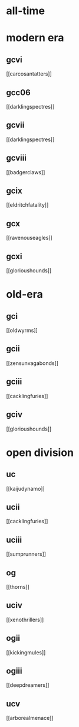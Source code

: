 # all-time

# modern era

## gcvi

[[carcosantatters]]

## gcc06

[[darklingspectres]]

## gcvii

[[darklingspectres]]

## gcviii

[[badgerclaws]]

## gcix

[[eldritchfatality]]

## gcx

[[ravenouseagles]]

## gcxi

[[glorioushounds]]

# old-era

## gci

[[oldwyrms]]

## gcii

[[zensunvagabonds]]

## gciii

[[cacklingfuries]]

## gciv

[[glorioushounds]]

# open division

## uc

[[kaijudynamo]]

## ucii

[[cacklingfuries]]

## uciii

[[sumprunners]]

## og

[[thorns]]

## uciv

[[xenothrillers]]

## ogii

[[kickingmules]]

## ogiii

[[deepdreamers]]

## ucv

[[arborealmenace]]